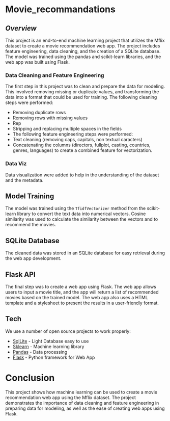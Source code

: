 # Movie_recommandations

## _Overview_
This project is an end-to-end machine learning project that utilizes the Mflix dataset to create a movie recommendation web app. The project includes feature engineering, data cleaning, and the creation of a SQLite database. The model was trained using the pandas and scikit-learn libraries, and the web app was built using Flask.

### Data Cleaning and Feature Engineering
The first step in this project was to clean and prepare the data for modeling. This involved removing missing or duplicate values, and transforming the data into a format that could be used for training. The following cleaning steps were performed:

- Removing duplicate rows
- Removing rows with missing values
- Rep
- Stripping and replacing multiple spaces in the fields
- The following feature engineering steps were performed:
- Text cleaning (removing caps, capitals, non textual caracters)
- Concatenating the columns (directors, fullplot, casting, countries, genres, languages) to create a combined feature for vectorization.

### Data Viz 
Data visualization were added to help in the understanding of the dataset and the metadata.

## Model Training
The model was trained using the `TfidfVectorizer` method from the scikit-learn library to convert the text data into numerical vectors. Cosine similarity was used to calculate the similarity between the vectors and to recommend the movies.

## SQLite Database

The cleaned data was stored in an SQLite database for easy retrieval during the web app development.

## Flask API
The final step was to create a web app using Flask. The web app allows users to input a movie title, and the app will return a list of recommended movies based on the trained model. The web app also uses a HTML template and a stylesheet to present the results in a user-friendly format.

## Tech

We use a number of open source projects to work properly:

- [SqlLite](https://www.sqlite.org/index.html/) - Light Database easy to use 
- [Sklearn](https://scikit-learn.org/stable/) - Machine learning library
- [Pandas](https://pandas.pydata.org/) - Data processing
- [Flask](https://flask.palletsprojects.com/en/2.2.x/) - Python framework for Web App 


# Conclusion
This project shows how machine learning can be used to create a movie recommendation web app using the Mflix dataset. The project demonstrates the importance of data cleaning and feature engineering in preparing data for modeling, as well as the ease of creating web apps using Flask.
